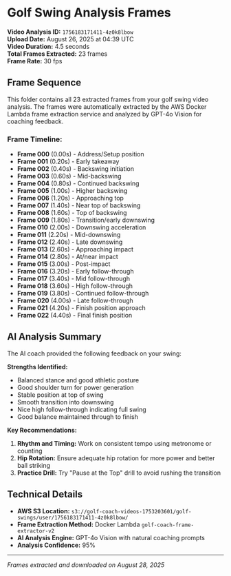 # Golf Swing Analysis Frames

**Video Analysis ID:** `1756183171411-4z0k8lbow`  
**Upload Date:** August 26, 2025 at 04:39 UTC  
**Video Duration:** 4.5 seconds  
**Total Frames Extracted:** 23 frames  
**Frame Rate:** 30 fps  

## Frame Sequence

This folder contains all 23 extracted frames from your golf swing video analysis. The frames were automatically extracted by the AWS Docker Lambda frame extraction service and analyzed by GPT-4o Vision for coaching feedback.

### Frame Timeline:
- **Frame 000** (0.00s) - Address/Setup position
- **Frame 001** (0.20s) - Early takeaway  
- **Frame 002** (0.40s) - Backswing initiation
- **Frame 003** (0.60s) - Mid-backswing
- **Frame 004** (0.80s) - Continued backswing
- **Frame 005** (1.00s) - Higher backswing
- **Frame 006** (1.20s) - Approaching top
- **Frame 007** (1.40s) - Near top of backswing
- **Frame 008** (1.60s) - Top of backswing
- **Frame 009** (1.80s) - Transition/early downswing
- **Frame 010** (2.00s) - Downswing acceleration
- **Frame 011** (2.20s) - Mid-downswing
- **Frame 012** (2.40s) - Late downswing
- **Frame 013** (2.60s) - Approaching impact
- **Frame 014** (2.80s) - At/near impact
- **Frame 015** (3.00s) - Post-impact
- **Frame 016** (3.20s) - Early follow-through
- **Frame 017** (3.40s) - Mid follow-through
- **Frame 018** (3.60s) - High follow-through
- **Frame 019** (3.80s) - Continued follow-through
- **Frame 020** (4.00s) - Late follow-through
- **Frame 021** (4.20s) - Finish position approach
- **Frame 022** (4.40s) - Final finish position

## AI Analysis Summary

The AI coach provided the following feedback on your swing:

**Strengths Identified:**
- Balanced stance and good athletic posture
- Good shoulder turn for power generation
- Stable position at top of swing
- Smooth transition into downswing
- Nice high follow-through indicating full swing
- Good balance maintained through to finish

**Key Recommendations:**
1. **Rhythm and Timing:** Work on consistent tempo using metronome or counting
2. **Hip Rotation:** Ensure adequate hip rotation for more power and better ball striking
3. **Practice Drill:** Try "Pause at the Top" drill to avoid rushing the transition

## Technical Details

- **AWS S3 Location:** `s3://golf-coach-videos-1753203601/golf-swings/user/1756183171411-4z0k8lbow/`
- **Frame Extraction Method:** Docker Lambda `golf-coach-frame-extractor-v2`
- **AI Analysis Engine:** GPT-4o Vision with natural coaching prompts
- **Analysis Confidence:** 95%

---

*Frames extracted and downloaded on August 28, 2025*